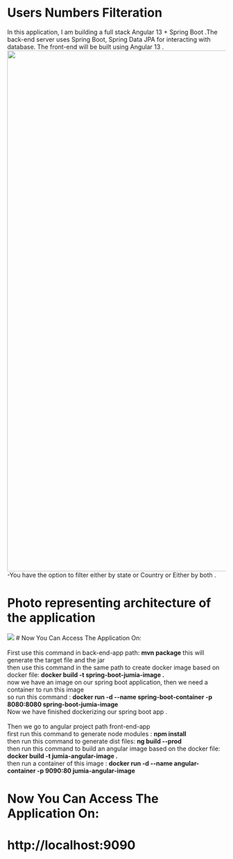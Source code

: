 # Users Numbers Filteration 
In this application, 
I am building a full stack Angular 13 + Spring Boot .The back-end server uses Spring Boot, Spring Data JPA for interacting with database. The front-end will be built using Angular 13 . 
<img width="1200" src="https://user-images.githubusercontent.com/51910576/162474534-40c42359-8225-4cc3-ada8-404ca94c24d3.png">
-You have the option to filter either by state or Country or Either by both .
# Photo representing architecture of the application
<img with="1200" src="https://user-images.githubusercontent.com/51910576/162489050-c541302c-ad71-41ca-a855-368acdec6739.png">
# Now You Can Access The Application On: <br>
<br>
First use this command in back-end-app path:
<b> mvn package</b> 
this will generate the target file and the jar <br>
then use this command in the same path to create docker image based on docker file: <b>docker build -t spring-boot-jumia-image .</b><br>
now we have an image on our spring boot application, then we need a container to run this image <br>
so run this command :  <b>docker run -d --name spring-boot-container -p 8080:8080 spring-boot-jumia-image</b><br>
Now we have finished dockerizing our spring boot app .<br><br>
Then we go to angular project path front-end-app <br>
first run this command to generate node modules :  <b>npm install</b> <br> 
then run this command to generate dist files:  <b>ng build --prod</b> <br>
then run this command to build an angular image based on the docker file: <b>docker build -t jumia-angular-image .</b> <br>
then run a container of this image : <b>docker run -d --name angular-container -p 9090:80 jumia-angular-image</b> <br>



# Now You Can Access The Application On: <br>
# http://localhost:9090

